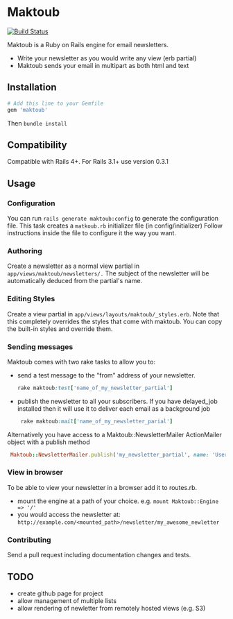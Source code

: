 # Maktoub

[![Build Status](https://travis-ci.org/brunoocasali/maktoub.svg?branch=feature%2Ftravis-ci)](https://travis-ci.org/brunoocasali/maktoub)

Maktoub is a Ruby on Rails engine for email newsletters.
* Write your newsletter as you would write any view (erb partial)
* Maktoub sends your email in multipart as both html and text


## Installation

  ```ruby
  # Add this line to your Gemfile
  gem 'maktoub'
  ```

Then `bundle install`

## Compatibility
  
Compatible with Rails 4+. For Rails 3.1+ use version 0.3.1

## Usage

### Configuration

You can run `rails generate maktoub:config` to generate the configuration file. This task creates a `matkoub.rb` initializer file (in config/initializer)
Follow instructions inside the file to configure it the way you want.

### Authoring

Create a newsletter as a normal view partial in `app/views/maktoub/newsletters/.`
The subject of the newsletter will be automatically deduced from the partial's name.

### Editing Styles

Create a view partial in `app/views/layouts/maktoub/_styles.erb`. Note that this completely overrides the styles that come with maktoub. 
You can copy the built-in styles and override them.

### Sending messages
Maktoub comes with two rake tasks to allow you to:
* send a test message to the "from" address of your newsletter.

  ```ruby
  rake maktoub:test['name_of_my_newsletter_partial']
  ```

* publish the newsletter to all your subscribers. If you have delayed_job installed then it will use it to deliver each email as a background job

  ```ruby
   rake maktoub:mail['name_of_my_newsletter_parial']
  ```

Alternatively you have access to a Maktoub::NewsletterMailer ActionMailer object with a publish method
  ```ruby
   Maktoub::NewsletterMailer.publish('my_newsletter_partial', name: 'User name', email: 'user@example.com')
  ```

### View in browser
To be able to view your newsletter in a browser add it to routes.rb.
  - mount the engine at a path of your choice. e.g. `mount Maktoub::Engine => '/'`
  - you would access the newsletter at: `http://example.com/<mounted_path>/newsletter/my_awesome_newletter`
  

### Contributing
Send a pull request including documentation changes and tests. 

## TODO
- create github page for project
- allow management of multiple lists
- allow rendering of newletter from remotely hosted views (e.g. S3)


